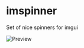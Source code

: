 # imspinner
Set of nice spinners for imgui

![Preview](https://user-images.githubusercontent.com/918081/205498412-cab1a252-0baf-486b-970c-d978fb9e2473.gif)
